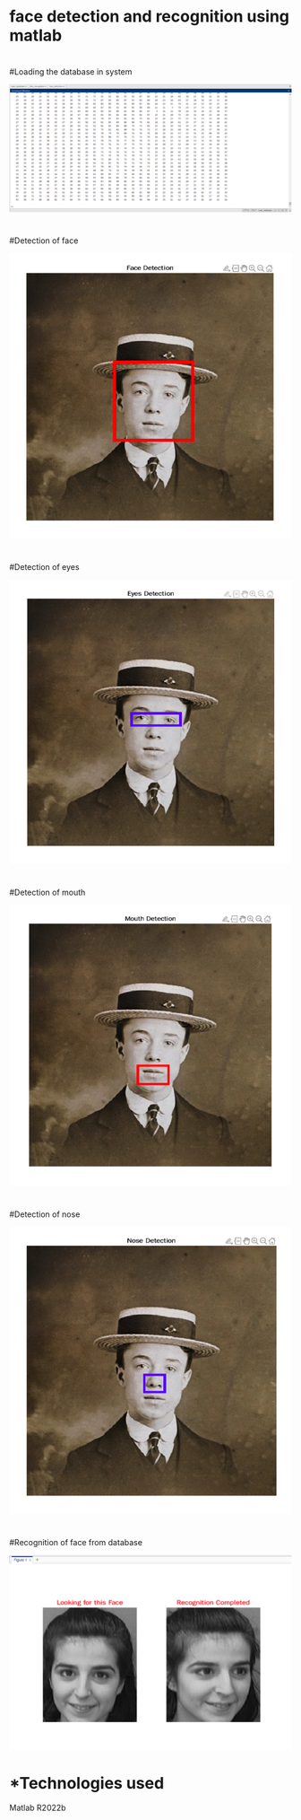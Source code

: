 # face detection and recognition using matlab

#
#Loading the database in system

![load_database](sample_outputs/01_load_database.png)
#
#Detection of face

![face_detection](sample_outputs/02_face_detection.png)
#
#Detection of eyes

![face_detection_eyes](sample_outputs/02_face_detection_eyes.png)
#
#Detection of mouth

![face_detection_mouth](sample_outputs/02_face_detection_mouth.png)
#
#Detection of nose

![face_detection_nose](sample_outputs/02_face_detection_nose.png)
#
#Recognition of face from database

![face_recognition](sample_outputs/03_face_recognition.png)
#
#

# *Technologies used

Matlab R2022b
